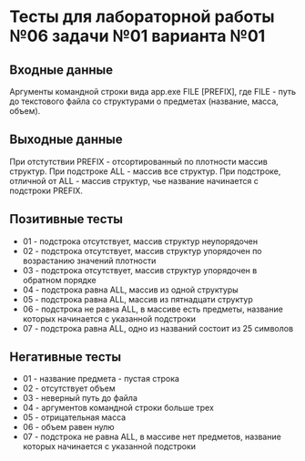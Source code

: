 # Тесты для лабораторной работы №06 задачи №01 варианта №01

## Входные данные

Аргументы командной строки вида app.exe FILE [PREFIX], где FILE - путь до текстового файла со структурами о предметах (название, масса, объем).

## Выходные данные

При отстутствии PREFIX - отсортированный по плотности массив структур.
При подстроке ALL - массив все структур.
При подстроке, отличной от ALL - массив структур, чье название начинается с подстроки PREFIX.

## Позитивные тесты

- 01 - подстрока отсутствует, массив структур неупорядочен
- 02 - подстрока отсутствует, массив структур упорядочен по возрастанию значений плотности
- 03 - подстрока отсутствует, массив структур упорядочен в обратном порядке
- 04 - подстрока равна ALL, массив из одной структуры
- 05 - подстрока равна ALL, массив из пятнадцати структур
- 06 - подстрока не равна ALL, в массиве есть предметы, название которых начинается с указанной подстроки
- 07 - подстрока равна ALL, одно из названий состоит из 25 символов

## Негативные тесты

- 01 - название предмета - пустая строка
- 02 - отсутствует объем
- 03 - неверный путь до файла
- 04 - аргументов командной строки больше трех
- 05 - отрицательная масса
- 06 - объем равен нулю
- 07 - подстрока не равна ALL, в массиве нет предметов, название которых начинается с указанной подстроки
